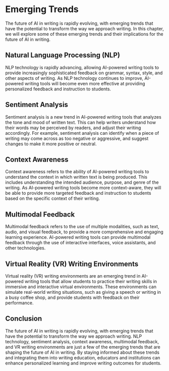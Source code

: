Emerging Trends
====================================================

The future of AI in writing is rapidly evolving, with emerging trends that have the potential to transform the way we approach writing. In this chapter, we will explore some of these emerging trends and their implications for the future of AI in writing.

Natural Language Processing (NLP)
---------------------------------

NLP technology is rapidly advancing, allowing AI-powered writing tools to provide increasingly sophisticated feedback on grammar, syntax, style, and other aspects of writing. As NLP technology continues to improve, AI-powered writing tools will become even more effective at providing personalized feedback and instruction to students.

Sentiment Analysis
------------------

Sentiment analysis is a new trend in AI-powered writing tools that analyzes the tone and mood of written text. This can help writers understand how their words may be perceived by readers, and adjust their writing accordingly. For example, sentiment analysis can identify when a piece of writing may come across as too negative or aggressive, and suggest changes to make it more positive or neutral.

Context Awareness
-----------------

Context awareness refers to the ability of AI-powered writing tools to understand the context in which written text is being produced. This includes understanding the intended audience, purpose, and genre of the writing. As AI-powered writing tools become more context-aware, they will be able to provide more targeted feedback and instruction to students based on the specific context of their writing.

Multimodal Feedback
-------------------

Multimodal feedback refers to the use of multiple modalities, such as text, audio, and visual feedback, to provide a more comprehensive and engaging learning experience. AI-powered writing tools can provide multimodal feedback through the use of interactive interfaces, voice assistants, and other technologies.

Virtual Reality (VR) Writing Environments
-----------------------------------------

Virtual reality (VR) writing environments are an emerging trend in AI-powered writing tools that allow students to practice their writing skills in immersive and interactive virtual environments. These environments can simulate real-world writing situations, such as giving a speech or writing in a busy coffee shop, and provide students with feedback on their performance.

Conclusion
----------

The future of AI in writing is rapidly evolving, with emerging trends that have the potential to transform the way we approach writing. NLP technology, sentiment analysis, context awareness, multimodal feedback, and VR writing environments are just a few of the emerging trends that are shaping the future of AI in writing. By staying informed about these trends and integrating them into writing education, educators and institutions can enhance personalized learning and improve writing outcomes for students.
